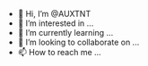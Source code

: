 - 👋 Hi, I’m @AUXTNT
- 👀 I’m interested in ...
- 🌱 I’m currently learning ...
- 💞️ I’m looking to collaborate on ...
- 📫 How to reach me ...

<!---
AUXTNT/AUXTNT is a ✨ special ✨ repository because its `README.md` (this file) appears on your GitHub profile.
You can click the Preview link to take a look at your changes.
--->
